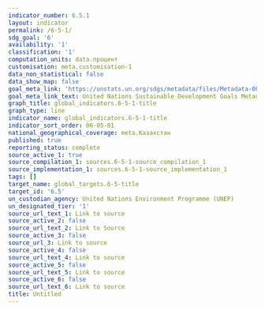 ```yaml
---
indicator_number: 6.5.1
layout: indicator
permalink: /6-5-1/
sdg_goal: '6'
availability: '1'
classification: '1'
computation_units: data.процент
customisation: meta.customisation-1
data_non_statistical: false
data_show_map: false
goal_meta_link: 'https://unstats.un.org/sdgs/metadata/files/Metadata-06-05-01.pdf '
goal_meta_link_text: United Nations Sustainable Development Goals Metadata (PDF 410 KB)
graph_title: global_indicators.6-5-1-title
graph_type: line
indicator_name: global_indicators.6-5-1-title
indicator_sort_order: 06-05-01
national_geographical_coverage: meta.Казахстан
published: true
reporting_status: complete
source_active_1: true
source_compilation_1: sources.6-5-1-source_compilation_1
source_implementation_1: sources.6-5-1-source_implementation_1
tags: []
target_name: global_targets.6-5-title
target_id: '6.5'
un_custodian_agency: United Nations Environment Programme (UNEP)
un_designated_tier: '1'
source_url_text_1: Link to source
source_active_2: false
source_url_text_2: Link to Source
source_active_3: false
source_url_3: Link to source
source_active_4: false
source_url_text_4: Link to source
source_active_5: false
source_url_text_5: Link to source
source_active_6: false
source_url_text_6: Link to source
title: Untitled
---
```

